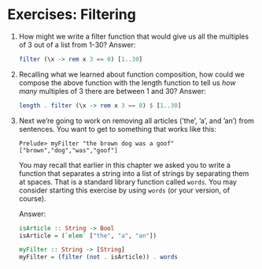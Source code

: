 # Exercises: Filtering

1. How might we write a filter function that would give us all the multiples of 3 out of a list from 1-30?
    Answer:
    ```haskell
    filter (\x -> rem x 3 == 0) [1..30]
    ```

2. Recalling what we learned about function composition, how could we compose the above function with the length function to tell us *how many* multiples of 3 there are between 1 and 30?
    Answer:
    ```haskell
    length . filter (\x -> rem x 3 == 0) $ [1..30]
    ```

3. Next we’re going to work on removing all articles (’the’, ’a’, and ’an’) from sentences. You want to get to something that works like this:
    ```
    Prelude> myFilter "the brown dog was a goof"
    ["brown","dog","was","goof"]
    ```

    You may recall that earlier in this chapter we asked you to write a function that separates a string into a list of strings by separating them at spaces. That is a standard library function called `words`. You may consider starting this exercise by using `words` (or your version, of course).

    Answer:
    ```haskell
    isArticle :: String -> Bool
    isArticle = (`elem` ["the", "a", "an"])

    myFilter :: String -> [String]
    myFilter = (filter (not . isArticle)) . words
    ```

